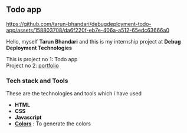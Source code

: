 ## Todo app

https://github.com/tarun-bhandari/debugdeployment-todo-app/assets/158803708/da6f220f-eb7e-406a-a512-65edc63666a0

  
Hello, myself **Tarun Bhandari** and this is my internship project at **Debug Deployment Technologies**  

This is project no 1: Todo app  
Project no 2: [portfolio](https://github.com/tarun-bhandari/debugdeployment_portfolio_site)

### Tech stack and Tools

These are the technologies and tools which i have used  

- **HTML**
- **CSS** 
- **Javascript** 
- **[Colors](https://coolors.co/)** : To generate the colors


